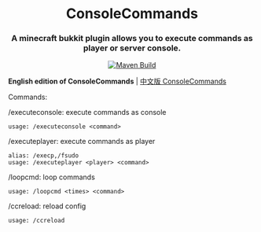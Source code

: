 <div align=middle>
    <h1>ConsoleCommands</h1>
    <h3>A minecraft bukkit plugin allows you to execute commands as player or server console.</h3>
    <a href="https://github.com/MessyCraft/ConsoleCommands/actions/workflows/maven.yml">
        <img alt="Maven Build" src="https://github.com/MessyCraft/ConsoleCommands/actions/workflows/maven.yml/badge.svg"/>
    </a>
</div>
  

**English edition of ConsoleCommands** | [中文版 ConsoleCommands](https://github.com/MessyCraft/ConsoleCommands-zh_CN/)

  
Commands:

/executeconsole: execute commands as console

    usage: /executeconsole <command>

/executeplayer: execute commands as player

    alias: /execp,/fsudo
    usage: /executeplayer <player> <command>
    
/loopcmd: loop commands

    usage: /loopcmd <times> <command>

/ccreload: reload config
    
    usage: /ccreload

